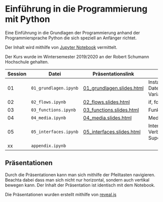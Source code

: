 # Einführung in die Programmierung mit Python

Eine Einführung in die Grundlagen der Programmierung anhand der Programmiersprache Python die sich speziell an Anfänger richtet.

Der Inhalt wird mithilfe von [Jupyter Notebook](https://jupyter.org/) vermittelt.

Der Kurs wurde im Wintersemester 2019/2020 an der Robert Schumann Hochschule gehalten.

Session | Datei | Präsentationslink | Topics
--- | --- | --- | ---
01 | `01_grundlagen.ipynb` | [01_grundlagen.slides.html](https://capital-g.github.io/programmierkurs/01_grundlagen.slides.html#/) | Installation, Datentypen, Variablen
02 | `02_flows.ipynb` | [02_flows.slides.html](https://capital-g.github.io/programmierkurs/02_flows.slides.html#/) |  if, for, Funktionen
03 | `03_functions.ipynb` | [03_functions.slides.html](https://capital-g.github.io/programmierkurs/03_functions.slides.html#/) | Funktionen
04 | `04_media.ipynb` | [04_media.slides.html](https://capital-g.github.io/programmierkurs/04_media.slides.html#/) | Medienbearbeitung
05 | `05_interfaces.ipynb` | [05_interfaces.slides.html](https://capital-g.github.io/programmierkurs/05_interfaces.slides.html#/) | Internet, Verbindung zu Supercollider
xx | `appendix.ipynb` | |

## Präsentationen

Durch die Präsentationen kann man sich mithilfe der Pfeiltasten navigieren.
Beachta dabei dass man sich nicht nur horizontal, sondern auch vertikal bewegen kann.
Der Inhalt der Präsentation ist identisch mit dem Notebook.

Die Präsentationen wurden erstellt mithilfe von [reveal.js](https://revealjs.com/#/)

